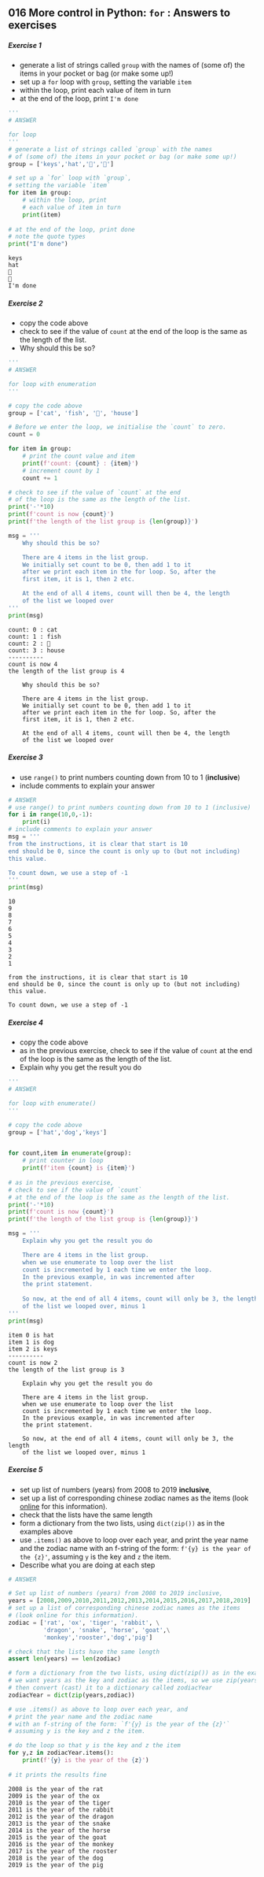 ## 016 More control in Python: `for` : Answers to exercises

##### Exercise 1

* generate a list of strings called `group` with the names of (some of) the items in your pocket or bag (or make some up!)
* set up a `for` loop with `group`, setting the variable `item`
* within the loop, print each value of item in turn
* at the end of the loop, print `I'm done`


```python
'''
# ANSWER 

for loop
'''
# generate a list of strings called `group` with the names 
# of (some of) the items in your pocket or bag (or make some up!)
group = ['keys','hat','💄','🌴']

# set up a `for` loop with `group`, 
# setting the variable `item`
for item in group:
    # within the loop, print 
    # each value of item in turn
    print(item)
    
# at the end of the loop, print done
# note the quote types
print("I'm done")
```

    keys
    hat
    💄
    🌴
    I'm done


##### Exercise 2

* copy the code above
* check to see if the value of `count` at the end of the loop is the same as the length of the list. 
* Why should this be so?


```python
'''
# ANSWER

for loop with enumeration
'''

# copy the code above
group = ['cat', 'fish', '🦄', 'house']

# Before we enter the loop, we initialise the `count` to zero.
count = 0

for item in group:
    # print the count value and item
    print(f'count: {count} : {item}')
    # increment count by 1
    count += 1

# check to see if the value of `count` at the end 
# of the loop is the same as the length of the list. 
print('-'*10)
print(f'count is now {count}')
print(f'the length of the list group is {len(group)}')

msg = '''
    Why should this be so?

    There are 4 items in the list group.
    We initially set count to be 0, then add 1 to it
    after we print each item in the for loop. So, after the 
    first item, it is 1, then 2 etc.

    At the end of all 4 items, count will then be 4, the length
    of the list we looped over
'''
print(msg)
```

    count: 0 : cat
    count: 1 : fish
    count: 2 : 🦄
    count: 3 : house
    ----------
    count is now 4
    the length of the list group is 4
    
        Why should this be so?
    
        There are 4 items in the list group.
        We initially set count to be 0, then add 1 to it
        after we print each item in the for loop. So, after the 
        first item, it is 1, then 2 etc.
    
        At the end of all 4 items, count will then be 4, the length
        of the list we looped over
    


##### Exercise 3

* use `range()` to print numbers counting down from 10 to 1 (**inclusive**)
* include comments to explain your answer


```python
# ANSWER
# use range() to print numbers counting down from 10 to 1 (inclusive)
for i in range(10,0,-1):
    print(i)
# include comments to explain your answer
msg = '''
from the instructions, it is clear that start is 10
end should be 0, since the count is only up to (but not including) 
this value.

To count down, we use a step of -1
'''
print(msg)
```

    10
    9
    8
    7
    6
    5
    4
    3
    2
    1
    
    from the instructions, it is clear that start is 10
    end should be 0, since the count is only up to (but not including) 
    this value.
    
    To count down, we use a step of -1
    


##### Exercise 4

* copy the code above
* as in the previous exercise, check to see if the value of `count` at the end of the loop is the same as the length of the list. 
* Explain why you get the result you do


```python
'''
# ANSWER

for loop with enumerate()
'''

# copy the code above
group = ['hat','dog','keys']


for count,item in enumerate(group):
    # print counter in loop
    print(f'item {count} is {item}')
    
# as in the previous exercise, 
# check to see if the value of `count` 
# at the end of the loop is the same as the length of the list. 
print('-'*10)
print(f'count is now {count}')
print(f'the length of the list group is {len(group)}')

msg = '''
    Explain why you get the result you do

    There are 4 items in the list group. 
    when we use enumerate to loop over the list
    count is incremented by 1 each time we enter the loop.
    In the previous example, in was incremented after
    the print statement.
    
    So now, at the end of all 4 items, count will only be 3, the length
    of the list we looped over, minus 1
'''
print(msg)
```

    item 0 is hat
    item 1 is dog
    item 2 is keys
    ----------
    count is now 2
    the length of the list group is 3
    
        Explain why you get the result you do
    
        There are 4 items in the list group. 
        when we use enumerate to loop over the list
        count is incremented by 1 each time we enter the loop.
        In the previous example, in was incremented after
        the print statement.
        
        So now, at the end of all 4 items, count will only be 3, the length
        of the list we looped over, minus 1
    


##### Exercise 5

* set up  list of numbers (years) from 2008 to 2019 **inclusive**,
* set up a list of corresponding chinese zodiac names as the items (look [online](https://www.chinahighlights.com/travelguide/chinese-zodiac/#:~:text=In%20order%2C%20the%2012%20Chinese,a%20year%20of%20the%20Rat.) for this information). 
* check that the lists have the same length
* form a dictionary from the two lists, using `dict(zip())` as in the examples above
* use `.items()` as above to loop over each year, and print the year name and the zodiac name with an f-string of the form: `f'{y} is the year of the {z}'`, assuming `y` is the key and `z` the item.
* Describe what you are doing at each step


```python
# ANSWER

# Set up list of numbers (years) from 2008 to 2019 inclusive,
years = [2008,2009,2010,2011,2012,2013,2014,2015,2016,2017,2018,2019]
# set up a list of corresponding chinese zodiac names as the items 
# (look online for this information).
zodiac = ['rat', 'ox', 'tiger', 'rabbit', \
          'dragon', 'snake', 'horse', 'goat',\
          'monkey','rooster','dog','pig']

# check that the lists have the same length
assert len(years) == len(zodiac)

# form a dictionary from the two lists, using dict(zip()) as in the examples above
# we want years as the key and zodiac as the items, so we use zip(years,zodiac)
# then convert (cast) it to a dictionary called zodiacYear
zodiacYear = dict(zip(years,zodiac))

# use .items() as above to loop over each year, and 
# print the year name and the zodiac name
# with an f-string of the form: `f'{y} is the year of the {z}'`
# assuming y is the key and z the item.

# do the loop so that y is the key and z the item
for y,z in zodiacYear.items():
    print(f'{y} is the year of the {z}')
    
# it prints the results fine
```

    2008 is the year of the rat
    2009 is the year of the ox
    2010 is the year of the tiger
    2011 is the year of the rabbit
    2012 is the year of the dragon
    2013 is the year of the snake
    2014 is the year of the horse
    2015 is the year of the goat
    2016 is the year of the monkey
    2017 is the year of the rooster
    2018 is the year of the dog
    2019 is the year of the pig

